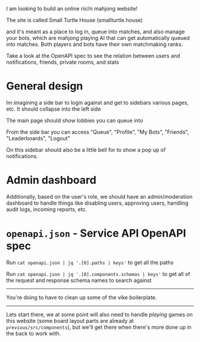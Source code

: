 I am looking to build an online riichi mahjong website!

The site is called Small Turtle House (smallturtle.house)

and it's meant as a place to log in, queue into matches, and also manage your bots, which are mahjong playing AI that can get automatically queued into matches. Both players and bots have their own matchmaking ranks.

Take a look at the OpenAPI spec to see the relation between users and notifications, friends, private rooms, and stats

# General design

Im imagining a side bar to login against and get to sidebars various pages, etc. It should collapse into the left side

The main page should show lobbies you can queue into

From the side bar you can access "Queue", "Profile", "My Bots", "Friends", "Leaderboards", "Logout"

On this sidebar should also be a little bell for to show a pop up of notifications.

# Admin dashboard

Additionally, based on the user's role, we should have an admin/moderation dashboard to handle things like disabling users, approving users, handling audit logs, incoming reports, etc.

# `openapi.json` - Service API OpenAPI spec

Run `cat openapi.json | jq '.[0].paths | keys'` to get all the paths

Run `cat openapi.json | jq '.[0].components.schemas | keys'` to get all of the request and response schema names to search against

---

You're doing to have to clean up some of the vike boilerplate.

---

Lets start there, we at some point will also need to handle _playing_ games on this website (some board layout parts are already at `previous/src/components`), but we'll get there when there's more done up in the back to work with.
